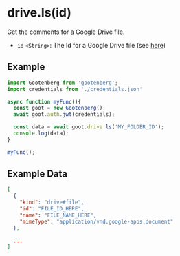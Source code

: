 # drive.ls(id)

Get the comments for a Google Drive file.

- `id` `<String>`: The Id for a Google Drive file (see [here](../README.md#usage))

## Example
```javascript
import Gootenberg from 'gootenberg';
import credentials from './credentials.json'

async function myFunc(){
  const goot = new Gootenberg();
  await goot.auth.jwt(credentials);

  const data = await goot.drive.ls('MY_FOLDER_ID');
  console.log(data);
}

myFunc();
```

## Example Data
```json
[
  {
    "kind": "drive#file",
    "id": "FILE_ID_HERE",
    "name": "FILE_NAME_HERE",
    "mimeType": "application/vnd.google-apps.document"
  },

  ...
]
```
